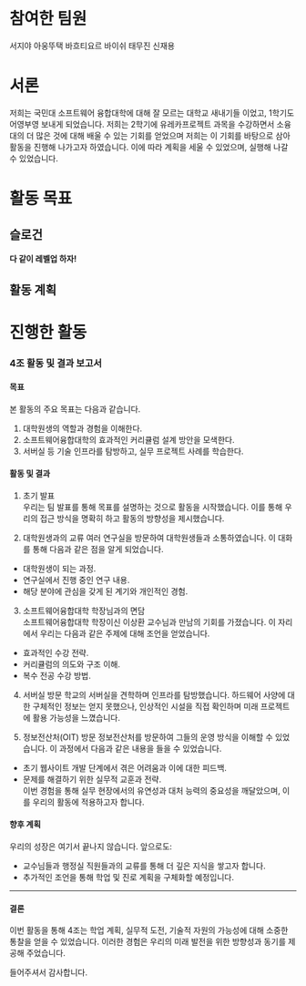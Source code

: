 <!---
# Welcome to GitHub

유레카 프로젝트 팀 생성을 축하합니다.

**팀페이지 주소** -> https://kookmin-sw-eureka.github.io/ '{{분반 및 자신의 팀 번호}}'

**예시)** 2024년 1분반 1조  https://kookmin-sw-eureka.github.io/eureka-2024-101

## Markdown을 사용하여 내용꾸미기

Markdown은 작문을 스타일링하기위한 가볍고 사용하기 쉬운 구문입니다. 여기에는 다음을위한 규칙이 포함됩니다.

```markdown
Syntax highlighted code block

# Header 1
## Header 2
### Header 3

- Bulleted
- List

1. Numbered
2. List

**Bold** and _Italic_ and `Code` text

[Link](url) and ![Image](src)
```

자세한 내용은 [GitHub Flavored Markdown](https://guides.github.com/features/mastering-markdown/).

### Support or Contact

readme 파일 생성에 추가적인 도움이 필요하면 [도움말](https://help.github.com/articles/about-readmes/) 이나 [contact support](https://github.com/contact) 을 이용하세요.
--->
# 참여한 팀원

서지야
아웅뚜택
바흐티요르
바이쉬
태무진
신재용

# 서론

저희는 국민대 소프트웨어 융합대학에 대해 잘 모르는 대학교 새내기들 이었고, 1학기도 어영부영 보내게 되었습니다. 저희는 2학기에 유레카프로젝트 과목을 수강하면서 소융대의 더 많은 것에 대해 배울 수 있는 기회를 얻었으며 저희는 이 기회를 바탕으로 삼아 활동을 진행해 나가고자 하였습니다. 이에 따라 계획을 세울 수 있었으며, 실행해 나갈 수 있었습니다.

# 활동 목표



## 슬로건

**다 같이 레벨업 하자!**

## 활동 계획
# 진행한 활동

### 4조 활동 및 결과 보고서   

#### 목표  
본 활동의 주요 목표는 다음과 같습니다.  
1. 대학원생의 역할과 경험을 이해한다.  
2. 소프트웨어융합대학의 효과적인 커리큘럼 설계 방안을 모색한다.  
3. 서버실 등 기술 인프라를 탐방하고, 실무 프로젝트 사례를 학습한다.  

#### 활동 및 결과  

1. 초기 발표  
우리는 팀 발표를 통해 목표를 설명하는 것으로 활동을 시작했습니다. 이를 통해 우리의 접근 방식을 명확히 하고 활동의 방향성을 제시했습니다.  

2. 대학원생과의 교류
여러 연구실을 방문하여 대학원생들과 소통하였습니다. 이 대화를 통해 다음과 같은 점을 알게 되었습니다.  
- 대학원생이 되는 과정.  
- 연구실에서 진행 중인 연구 내용.  
- 해당 분야에 관심을 갖게 된 계기와 개인적인 경험.  

3. 소프트웨어융합대학 학장님과의 면담  
소프트웨어융합대학 학장이신 이상환 교수님과 만남의 기회를 가졌습니다. 이 자리에서 우리는 다음과 같은 주제에 대해 조언을 얻었습니다.  
- 효과적인 수강 전략.  
- 커리큘럼의 의도와 구조 이해.  
- 복수 전공 수강 방법.  

4. 서버실 방문
학교의 서버실을 견학하며 인프라를 탐방했습니다. 하드웨어 사양에 대한 구체적인 정보는 얻지 못했으나, 인상적인 시설을 직접 확인하며 미래 프로젝트에 활용 가능성을 느꼈습니다.  

5. 정보전산처(OIT) 방문
정보전산처를 방문하여 그들의 운영 방식을 이해할 수 있었습니다. 이 과정에서 다음과 같은 내용을 들을 수 있었습니다.  
- 초기 웹사이트 개발 단계에서 겪은 어려움과 이에 대한 피드백.  
- 문제를 해결하기 위한 실무적 교훈과 전략.  
이번 경험을 통해 실무 현장에서의 유연성과 대처 능력의 중요성을 깨달았으며, 이를 우리의 활동에 적용하고자 합니다.  



#### 향후 계획  
우리의 성장은 여기서 끝나지 않습니다. 앞으로도:  
- 교수님들과 행정실 직원들과의 교류를 통해 더 깊은 지식을 쌓고자 합니다.  
- 추가적인 조언을 통해 학업 및 진로 계획을 구체화할 예정입니다.  

---

#### 결론  
이번 활동을 통해 4조는 학업 계획, 실무적 도전, 기술적 자원의 가능성에 대해 소중한 통찰을 얻을 수 있었습니다. 이러한 경험은 우리의 미래 발전을 위한 방향성과 동기를 제공해 주었습니다.  

들어주셔서 감사합니다.
